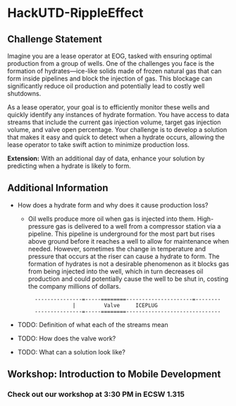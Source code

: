 # HackUTD-RippleEffect

## Challenge Statement
Imagine you are a lease operator at EOG, tasked with ensuring optimal production from a group of wells. One of the challenges you face is the formation of hydrates—ice-like solids made of frozen natural gas that can form inside pipelines and block the injection of gas. This blockage can significantly reduce oil production and potentially lead to costly well shutdowns.
 
As a lease operator, your goal is to efficiently monitor these wells and quickly identify any instances of hydrate formation. You have access to data streams that include the current gas injection volume, target gas injection volume, and valve open percentage. Your challenge is to develop a solution that makes it easy and quick to detect when a hydrate occurs, allowing the lease operator to take swift action to minimize production loss. 
 
**Extension:** With an additional day of data, enhance your solution by predicting when a hydrate is likely to form.

## Additional Information
- How does a hydrate form and why does it cause production loss?
    - Oil wells produce more oil when gas is injected into them. High-pressure gas is delivered to a well from a compressor station via a pipeline. This pipeline is underground for the most part but rises above ground before it reaches a well to allow for maintenance when needed. However, sometimes the change in temperature and pressure that occurs at the riser can cause a hydrate to form. The formation of hydrates is not a desirable phenomenon as it blocks gas from being injected into the well, which in turn decreases oil production and could potentially cause the well to be shut in, costing the company millions of dollars.

            ---------------=-----========---------------------=--------
                        |         Valve     ICEPLUG
            ---------------=-----========------------------------------

- TODO: Definition of what each of the streams mean

- TODO: How does the valve work?

- TODO: What can a solution look like?

## Workshop: Introduction to Mobile Development
### Check out our workshop at 3:30 PM in ECSW 1.315
